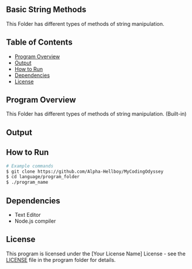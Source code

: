 ## Basic String Methods

This Folder has different types of methods of string manipulation.

## Table of Contents

- [Program Overview](#program-overview)
- [Output](#output)
- [How to Run](#how-to-run)
- [Dependencies](#dependencies)
- [License](#license)

## Program Overview

This Folder has different types of methods of string manipulation. (Built-in)

## Output

## How to Run

```bash
# Example commands
$ git clone https://github.com/Alpha-Hellboy/MyCodingOdyssey
$ cd language/program_folder
$ ./program_name
```

## Dependencies

- Text Editor
- Node.js compiler

## License

This program is licensed under the [Your License Name] License - see the [LICENSE](LICENSE) file in the program folder for details.